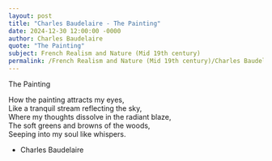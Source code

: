 ```yaml
---
layout: post
title: "Charles Baudelaire - The Painting"
date: 2024-12-30 12:00:00 -0000
author: Charles Baudelaire
quote: "The Painting"
subject: French Realism and Nature (Mid 19th century)
permalink: /French Realism and Nature (Mid 19th century)/Charles Baudelaire/Charles Baudelaire - The Painting
---
```


The Painting

How the painting attracts my eyes,  
Like a tranquil stream reflecting the sky,  
Where my thoughts dissolve in the radiant blaze,  
The soft greens and browns of the woods,  
Seeping into my soul like whispers.


- Charles Baudelaire
